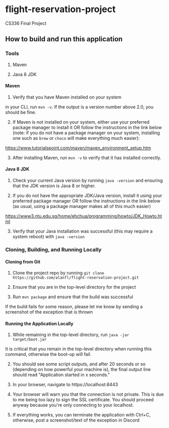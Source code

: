 # flight-reservation-project
CS336 Final Project

## How to build and run this application

### Tools
1. Maven

2. Java 8 JDK

#### Maven
1. Verify that you have Maven installed on your system

  in your CLI, run `mvn -v`. If the output is a version number above 2.0, you should be fine.

2. If Maven is not installed on your system, either use your preferred package manager to install it OR follow the instructions in the link below (note: if you do not have a package manager on your system, installing one such as `brew` or `choco` will make everything much easier):

  https://www.tutorialspoint.com/maven/maven_environment_setup.htm

3. After installing Maven, run `mvn -v` to verify that it has installed correctly.

#### Java 8 JDK
1. Check your current Java version by running `java -version` and ensuring that the JDK version is Java 8 or higher.

2. If you do not have the appropriate JDK/Java version, install it using your preferred package manager OR follow the instructions in the link below (as usual, using a package manager makes all of this much easier)

  https://www3.ntu.edu.sg/home/ehchua/programming/howto/JDK_Howto.html

3. Verify that your Java installation was successful (this may require a system reboot) with `java -version`

### Cloning, Building, and Running Locally
#### Cloning from Git
1. Clone the project repo by running `git clone https://github.com/alanfl/flight-reservation-project.git`

2. Ensure that you are in the top-level directory for the project

3. Run `mvn package` and ensure that the build was successful

If the build fails for some reason, please let me know by sending a screenshot of the exception that is thrown

#### Running the Application Locally
1. While remaining in the top-level directory, run `java -jar target/boot.jar`

It is critical that you remain in the top-level directory when running this command, otherwise the boot-up will fail.

2. You should see some script outputs, and after 20 seconds or so (depending on how powerful your machine is), the final output line should read "Application started in x seconds."

3. In your browser, navigate to https://localhost:8443

4. Your browser will warn you that the connection is not private. This is due to me being too lazy to sign the SSL certificate. You should proceed anyway because you're only connecting to your localhost.

5. If everything works, you can terminate the application with Ctrl+C, otherwise, post a screenshot/text of the exception in Discord
